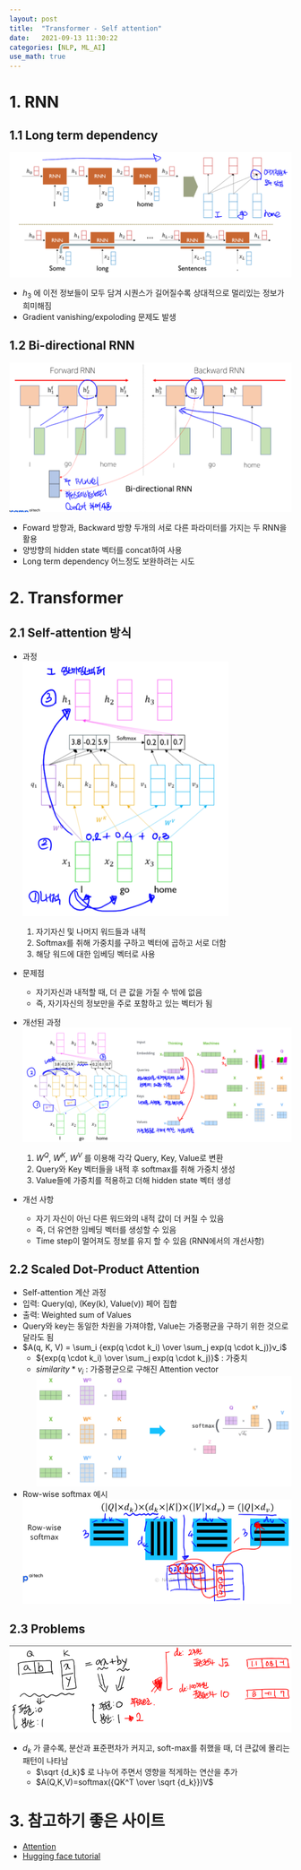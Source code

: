 ```yaml
---
layout: post
title:  "Transformer - Self attention"
date:   2021-09-13 11:30:22
categories: [NLP, ML_AI]
use_math: true
---
```


# 1. RNN 
## 1.1 Long term dependency
![](/assets/image/ustagelv2/w7_d1_1.PNG)
* $h_3$ 에 이전 정보들이 모두 담겨 시퀀스가 길어질수록 상대적으로 멀리있는 정보가 희미해짐
* Gradient vanishing/expoloding 문제도 발생

## 1.2 Bi-directional RNN
![](/assets/image/ustagelv2/w7_d1_2.PNG)
* Foward 방향과, Backward 방향 두개의 서로 다른 파라미터를 가지는 두 RNN을 활용
* 양방향의 hidden state 벡터를 concat하여 사용
* Long term dependency 어느정도 보완하려는 시도

# 2. Transformer
## 2.1 Self-attention 방식
* 과정  
	![](/assets/image/ustagelv2/w7_d1_3.PNG)
	1. 자기자신 및 나머지 워드들과 내적
	2. Softmax를 취해 가중치를 구하고 벡터에 곱하고 서로 더함
	3. 해당 워드에 대한 임베딩 벡터로 사용
* 문제점
	* 자기자신과 내적할 때, 더 큰 값을 가질 수 밖에 없음
	* 즉, 자기자신의 정보만을 주로 포함하고 있는 벡터가 됨

* 개선된 과정
	![](/assets/image/ustagelv2/w7_d1_4.PNG)
	1. $W^Q, \ W^K, \ W^V$ 를 이용해 각각 Query, Key, Value로 변환
	2. Query와 Key 벡터들을 내적 후 softmax를 취해 가중치 생성
	3. Value들에 가중치를 적용하고 더해 hidden state 벡터 생성
* 개선 사항
	* 자기 자신이 아닌 다른 워드와의 내적 값이 더 커질 수 있음
	* 즉, 더 유연한 임베딩 벡터를 생성할 수 있음
	* Time step이 멀어져도 정보를 유지 할 수 있음 (RNN에서의 개선사항)

## 2.2 Scaled Dot-Product Attention
* Self-attention 계산 과정
* 입력: Query(q), (Key(k), Value(v)) 페어 집합
* 출력: Weighted sum of Values
* Query와 key는 동일한 차원을 가져야함, Value는 가중평균을 구하기 위한 것으로 달라도 됨
* $A(q, K, V) = \sum_i {exp(q \cdot k_i) \over \sum_j exp(q \cdot k_j)}v_i$
	* ${exp(q \cdot k_i) \over \sum_j exp(q \cdot k_j)}$ : 가중치
	* $similarity * v_i$ : 가중평균으로 구해진 Attention vector  
	![](/assets/image/ustagelv2/w7_d1_6.PNG)
* Row-wise softmax 예시  
	![](/assets/image/ustagelv2/w7_d1_5.PNG)

## 2.3 Problems
![](/assets/image/ustagelv2/w7_d1_7.PNG)
* $d_k$ 가 클수록, 분산과 표준편차가 커지고, soft-max를 취했을 때, 더 큰값에 몰리는 패턴이 나타남
	* $\sqrt {d_k}$ 로 나누어 주면서 영향을 적게하는 연산을 추가
	* $A(Q,K,V)=softmax({QK^T \over \sqrt {d_k}})V$

# 3. 참고하기 좋은 사이트
* [Attention](https://lilianweng.github.io/lil-log/2018/06/24/attention-attention.html)
* [Hugging face tutorial](https://huggingface.co/course/chapter0?fw=pt)